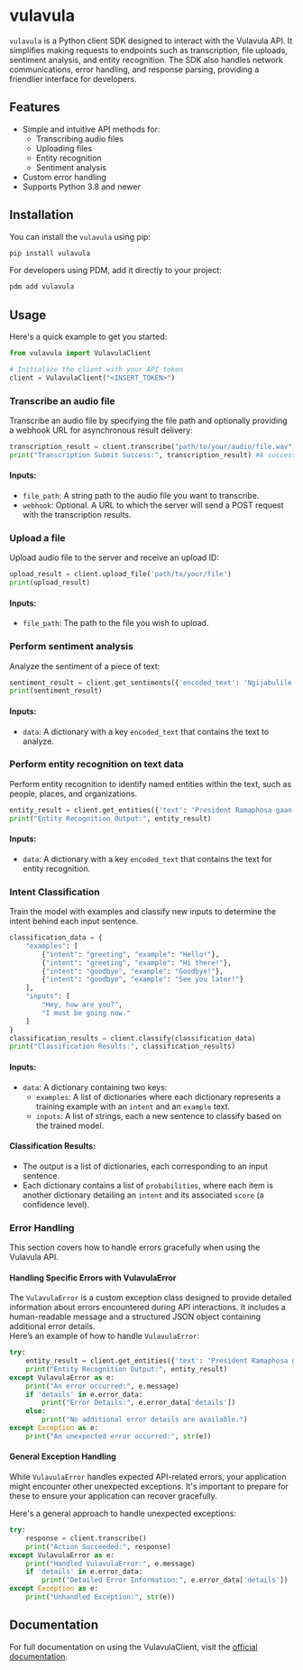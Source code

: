 # vulavula
`vulavula` is a Python client SDK designed to interact with the Vulavula API. It simplifies making requests to endpoints such as transcription, file uploads, sentiment analysis, and entity recognition. The SDK also handles network communications, error handling, and response parsing, providing a friendlier interface for developers.

## Features

- Simple and intuitive API methods for:
  - Transcribing audio files
  - Uploading files
  - Entity recognition
  - Sentiment analysis
- Custom error handling
- Supports Python 3.8 and newer

## Installation

You can install the `vulavula` using pip:

```bash
pip install vulavula
```

For developers using PDM, add it directly to your project:

```bash
pdm add vulavula
```

## Usage
Here's a quick example to get you started:

```python
from vulavula import VulavulaClient

# Initialize the client with your API token
client = VulavulaClient("<INSERT_TOKEN>")

```

### Transcribe an audio file
Transcribe an audio file by specifying the file path and optionally providing a webhook URL for asynchronous result delivery:
```python
transcription_result = client.transcribe("path/to/your/audio/file.wav", webhook="<INSERT_URL>")
print("Transcription Submit Success:", transcription_result) #A success message, data is sent to webhook
```

#### Inputs:

- `file_path`: A string path to the audio file you want to transcribe.
- `webhook`: Optional. A URL to which the server will send a POST request with the transcription results.

### Upload a file
Upload audio file to the server and receive an upload ID:
```python
upload_result = client.upload_file('path/to/your/file')
print(upload_result)
```
#### Inputs:
- `file_path`: The path to the file you wish to upload.

### Perform sentiment analysis
Analyze the sentiment of a piece of text:
```python
sentiment_result = client.get_sentiments({'encoded_text': 'Ngijabulile!'})
print(sentiment_result)
```
#### Inputs:
- `data`: A dictionary with a key `encoded_text` that contains the text to analyze.

### Perform entity recognition on text data
Perform entity recognition to identify named entities within the text, such as people, places, and organizations.
```python
entity_result = client.get_entities({'text': 'President Ramaphosa gaan loop by Emfuleni Municipality.'})
print("Entity Recognition Output:", entity_result)
```
#### Inputs:
- `data`: A dictionary with a key `encoded_text` that contains the text for entity recognition.

### Intent Classification
Train the model with examples and classify new inputs to determine the intent behind each input sentence.
```python
classification_data = {
    "examples": [
        {"intent": "greeting", "example": "Hello!"},
        {"intent": "greeting", "example": "Hi there!"},
        {"intent": "goodbye", "example": "Goodbye!"},
        {"intent": "goodbye", "example": "See you later!"}
    ],
    "inputs": [
        "Hey, how are you?",
        "I must be going now."
    ]
}
classification_results = client.classify(classification_data)
print("Classification Results:", classification_results)
```
#### Inputs:
- `data`: A dictionary containing two keys:
  - `examples`: A list of dictionaries where each dictionary represents a training example with an `intent` and an `example` text.
  - `inputs`: A list of strings, each a new sentence to classify based on the trained model.

#### Classification Results:
- The output is a list of dictionaries, each corresponding to an input sentence.
- Each dictionary contains a list of `probabilities`, where each item is another dictionary detailing an `intent` and its associated `score` (a confidence level).

### Error Handling
This section covers how to handle errors gracefully when using the Vulavula API.

#### Handling Specific Errors with VulavulaError
The `VulavulaError` is a custom exception class designed to provide detailed information about errors encountered during API interactions. It includes a human-readable message and a structured JSON object containing additional error details. <br>
Here’s an example of how to handle `VulavulaError`:
```python
try:
    entity_result = client.get_entities({'text': 'President Ramaphosa gaan loop by Emfuleni Municipality.'})
    print("Entity Recognition Output:", entity_result)
except VulavulaError as e:
    print("An error occurred:", e.message)
    if 'details' in e.error_data:
        print("Error Details:", e.error_data['details'])
    else:
        print("No additional error details are available.")
except Exception as e:
    print("An unexpected error occurred:", str(e))

```

#### General Exception Handling
While `VulavulaError` handles expected API-related errors, your application might encounter other unexpected exceptions. It's important to prepare for these to ensure your application can recover gracefully. 

Here's a general approach to handle unexpected exceptions:
```python
try:
    response = client.transcribe()
    print("Action Succeeded:", response)
except VulavulaError as e:
    print("Handled VulavulaError:", e.message)
    if 'details' in e.error_data:
        print("Detailed Error Information:", e.error_data['details'])
except Exception as e:
    print("Unhandled Exception:", str(e))

```

## Documentation
For full documentation on using the VulavulaClient, visit the [official documentation](https://docs.lelapa.ai/).